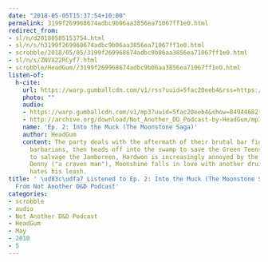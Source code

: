 ```yaml
---
date: "2018-05-05T15:37:54+10:00"
permalink: 3199f269968674adbc9b06aa3856ea71067ff1e0.html
redirect_from:
- sl/n/d20180505153754.html
- sl/n/s/h3199f269968674adbc9b06aa3856ea71067ff1e0.html
- scrobble/2018/05/05/3199f269968674adbc9b06aa3856ea71067ff1e0.html
- sl/n/s/ZNVX22RCyf7.html
- scrobble/HeadGum//3199f269968674adbc9b06aa3856ea71067ff1e0.html
listen-of:
  h-cite:
    url: https://warp.gumballcdn.com/v1/rss?uuid=5fac20eeb4&rss=https://rss.art19.com/not-another-d-and-d-podcast
    photo: ""
    audio:
    - https://warp.gumballcdn.com/v1/mp3?uuid=5fac20eeb4&show=84944682f0&mp3=http://rss.art19.com/episodes/86c63fc3-3045-4f49-9a55-9ade4bda352e.mp3
    - http://archive.org/download/Not_Another_DD_Podcast-by-HeadGum/mp3
    name: 'Ep. 2: Into the Muck (The Moonstone Saga)'
    author: HeadGum
    content: The party deals with the aftermath of their brutal bar fight with the
      barbarians, then heads off into the swamp to save the Green Teens. Beverly tries
      to salvage the Jamboreen, Hardwon is increasingly annoyed by the antics of Scoutmaster
      Denny ("a craven man"), Moonshine falls in love with another druid, and PawPaw
      hates his leash.
title: ' \ud83c\udfa7 Listened to Ep. 2: Into the Muck (The Moonstone Saga) by HeadGum
  From Not Another D&D Podcast'
categories:
- scrobble
- audio
- Not Another D&D Podcast
- HeadGum
- May
- 2018
- 5
---
```


